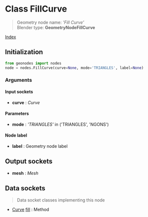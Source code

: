 
# Class FillCurve

> Geometry node name: _'Fill Curve'_<br>Blender type:  **GeometryNodeFillCurve**


[Index](/docs/index.md)

## Initialization


```python
from geonodes import nodes
node = nodes.FillCurve(curve=None, mode='TRIANGLES', label=None)
```


### Arguments


#### Input sockets



- **curve** : _Curve_



#### Parameters



- **mode** : _'TRIANGLES'_ in ('TRIANGLES', 'NGONS')



#### Node label



- **label** : Geometry node label



## Output sockets



- **mesh** : _Mesh_



## Data sockets

> Data socket classes implementing this node




- [Curve](../sockets/Curve.md) [fill](../sockets/Curve.md#fill) : Method



